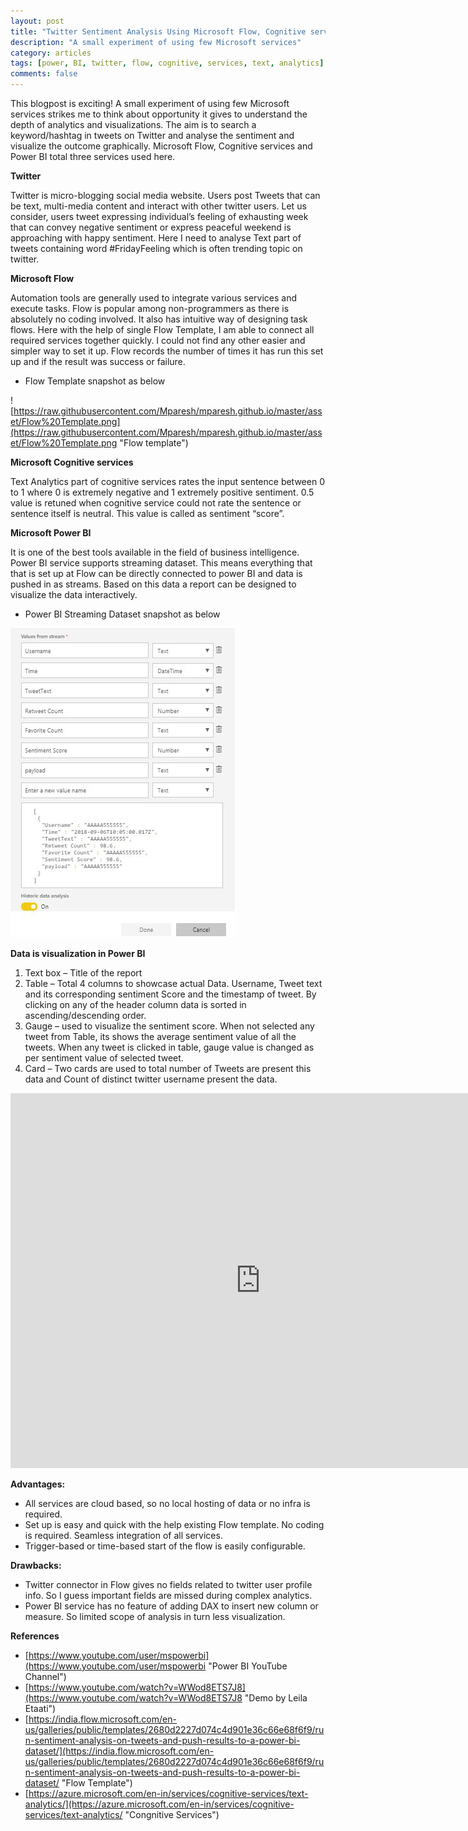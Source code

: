 ```yaml
---
layout: post
title: "Twitter Sentiment Analysis Using Microsoft Flow, Cognitive services and Power BI"
description: "A small experiment of using few Microsoft services"
category: articles
tags: [power, BI, twitter, flow, cognitive, services, text, analytics]
comments: false
---
```



This blogpost is exciting! A small experiment of using few Microsoft services strikes me to think about opportunity it gives to understand the depth of analytics and visualizations. The aim is to search a keyword/hashtag in tweets on Twitter and analyse the sentiment and visualize the outcome graphically. Microsoft Flow, Cognitive services and Power BI total three services used here.


**Twitter**

Twitter is micro-blogging social media website. Users post Tweets that can be text, multi-media content and interact with other twitter users. Let us consider, users tweet expressing individual’s feeling of exhausting week that can convey negative sentiment or express peaceful weekend is approaching with happy sentiment. Here I need to analyse Text part of tweets containing word #FridayFeeling which is often trending topic on twitter.


**Microsoft Flow**

Automation tools are generally used to integrate various services and execute tasks. Flow is popular among non-programmers as there is absolutely no coding involved. It also has intuitive way of designing task flows. Here with the help of single Flow Template, I am able to connect all required services together quickly. I could not find any other easier and simpler way to set it up. Flow records the number of times it has run this set up and if the result was success or failure.

- Flow Template snapshot as below

![https://raw.githubusercontent.com/Mparesh/mparesh.github.io/master/asset/Flow%20Template.png](https://raw.githubusercontent.com/Mparesh/mparesh.github.io/master/asset/Flow%20Template.png "Flow template")

**Microsoft Cognitive services**

Text Analytics part of cognitive services rates the input sentence between 0 to 1 where 0 is extremely negative and 1 extremely positive sentiment. 0.5 value is retuned when cognitive service could not rate the sentence or sentence itself is neutral. This value is called as sentiment “score”.


**Microsoft Power BI**

It is one of the best tools available in the field of business intelligence. Power BI service supports streaming dataset. This means everything that that is set up at Flow can be directly connected to power BI and data is pushed in as streams. Based on this data a report can be designed to visualize the data interactively.

- Power BI Streaming Dataset snapshot as below

![Power BI streaming dataset](https://raw.githubusercontent.com/Mparesh/mparesh.github.io/master/asset/Power%20BI%20Streaming%20Dataset.jpg) 

**Data is visualization in Power BI**

1. Text box – Title of the report
2. Table – Total 4 columns to showcase actual Data. Username, Tweet text and its corresponding sentiment Score and the timestamp of tweet. By clicking on any of the header column data is sorted in ascending/descending order. 
3. Gauge – used to visualize the sentiment score. When not selected any tweet from Table, its shows the average sentiment value of all the tweets. When any tweet is clicked in table, gauge value is changed as per sentiment value of selected tweet.
4. Card – Two cards are used to total number of Tweets are present this data and Count of distinct twitter username present the data.
<iframe width="800" height="600" src="https://app.powerbi.com/view?r=eyJrIjoiZTdhNjMwMjEtMjRjYy00ZGNkLWFhMDUtYThhOTQ1OTY0NDZlIiwidCI6IjliOTFmNGY2LWVmM2EtNDFkZS1hNWE4LTJkYTZkYjg2MDkxYSJ9" frameborder="0" allowFullScreen="true"></iframe>


**Advantages:**

- All services are cloud based, so no local hosting of data or no infra is required.
- Set up is easy and quick with the help existing Flow template. No coding is required. Seamless integration of all services.
- Trigger-based or time-based start of the flow is easily configurable.


**Drawbacks:**

- Twitter connector in Flow gives no fields related to twitter user profile info. So I guess important fields are missed during complex analytics.
- Power BI service has no feature of adding DAX to insert new column or measure. So limited scope of analysis in turn less visualization.

**References**

- [https://www.youtube.com/user/mspowerbi](https://www.youtube.com/user/mspowerbi "Power BI YouTube Channel")
- [https://www.youtube.com/watch?v=WWod8ETS7J8](https://www.youtube.com/watch?v=WWod8ETS7J8 "Demo by Leila Etaati")
- [https://india.flow.microsoft.com/en-us/galleries/public/templates/2680d2227d074c4d901e36c66e68f6f9/run-sentiment-analysis-on-tweets-and-push-results-to-a-power-bi-dataset/](https://india.flow.microsoft.com/en-us/galleries/public/templates/2680d2227d074c4d901e36c66e68f6f9/run-sentiment-analysis-on-tweets-and-push-results-to-a-power-bi-dataset/ "Flow Template")
- [https://azure.microsoft.com/en-in/services/cognitive-services/text-analytics/](https://azure.microsoft.com/en-in/services/cognitive-services/text-analytics/ "Congnitive Services")
